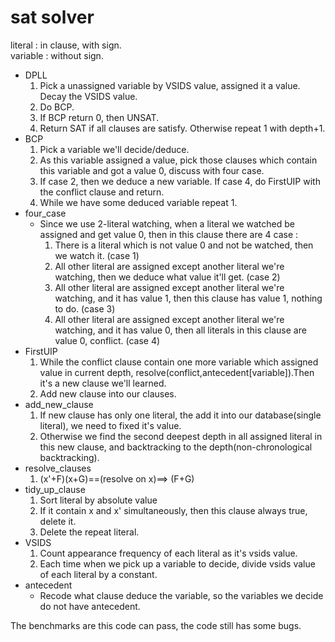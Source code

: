 # sat solver
literal : in clause, with sign.  
variable : without sign.  

* DPLL
  1. Pick a unassigned variable by VSIDS value, assigned it a value. Decay the VSIDS value.
  2. Do BCP.
  3. If BCP return 0, then UNSAT.
  4. Return SAT if all clauses are satisfy. Otherwise repeat 1 with depth+1.
* BCP
  1. Pick a variable we'll decide/deduce.
  2. As this variable assigned a value, pick those clauses which contain this variable and got a value 0, discuss with four case.
  3. If case 2, then we deduce a new variable. If case 4, do FirstUIP with the conflict clause and return.
  4. While we have some deduced variable repeat 1.
* four_case
  * Since we use 2-literal watching, when a literal we watched be assigned and get value 0, then in this clause there are 4 case : 
    1. There is a literal which is not value 0 and not be watched, then we watch it. (case 1)
    2. All other literal are assigned except another literal we're watching, then we deduce what value it'll get. (case 2)
    3. All other literal are assigned except another literal we're watching, and it has value 1, then this clause has value 1, nothing to do. (case 3)
    4. All other literal are assigned except another literal we're watching, and it has value 0, then all literals in this clause are value 0, conflict. (case 4)
* FirstUIP
  1. While the conflict clause contain one more variable which assigned value in current depth, resolve(conflict,antecedent[variable]).Then it's a new clause we'll learned.
  2. Add new clause into our clauses.
* add_new_clause
  1. If new clause has only one literal, the add it into our database(single literal), we need to fixed it's value.
  2. Otherwise we find the second deepest depth in all assigned literal in this new clause, and backtracking to the depth(non-chronological backtracking).
* resolve_clauses
  1. (x'+F)(x+G)==(resolve on x)==> (F+G)
* tidy_up_clause
  1. Sort literal by absolute value
  2. If it contain x and x' simultaneously, then this clause always true, delete it.
  3. Delete the repeat literal. 
* VSIDS
  1. Count appearance frequency of each literal as it's vsids value.
  2. Each time when we pick up a variable to decide, divide vsids value of each literal by a constant.
* antecedent
  * Recode what clause deduce the variable, so the variables we decide do not have antecedent.

The benchmarks are this code can pass, the code still has some bugs.
